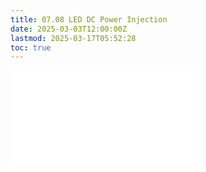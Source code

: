 ```yaml
---
title: 07.08 LED DC Power Injection
date: 2025-03-03T12:00:00Z
lastmod: 2025-03-17T05:52:28
toc: true
---
```


![Link to included file content](../../../../electronics/led-dc-power-injection.md)
